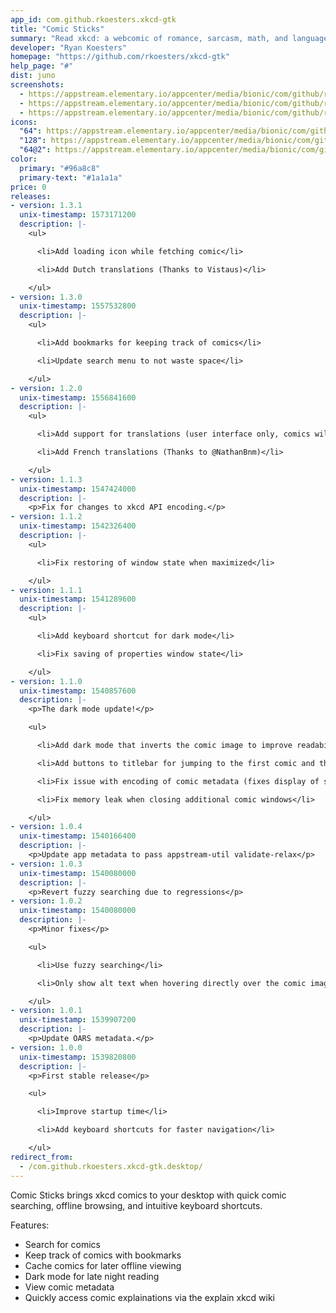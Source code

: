 ```yaml
---
app_id: com.github.rkoesters.xkcd-gtk
title: "Comic Sticks"
summary: "Read xkcd: a webcomic of romance, sarcasm, math, and language"
developer: "Ryan Koesters"
homepage: "https://github.com/rkoesters/xkcd-gtk"
help_page: "#"
dist: juno
screenshots:
  - https://appstream.elementary.io/appcenter/media/bionic/com/github/rkoesters.xkcd-gtk/E29921810DC272FDE66A058E82E75915/screenshots/image-1_orig.png
  - https://appstream.elementary.io/appcenter/media/bionic/com/github/rkoesters.xkcd-gtk/E29921810DC272FDE66A058E82E75915/screenshots/image-2_orig.png
  - https://appstream.elementary.io/appcenter/media/bionic/com/github/rkoesters.xkcd-gtk/E29921810DC272FDE66A058E82E75915/screenshots/image-3_orig.png
icons:
  "64": https://appstream.elementary.io/appcenter/media/bionic/com/github/rkoesters.xkcd-gtk/E29921810DC272FDE66A058E82E75915/icons/64x64/com.github.rkoesters.xkcd-gtk_com.github.rkoesters.xkcd-gtk.png
  "128": https://appstream.elementary.io/appcenter/media/bionic/com/github/rkoesters.xkcd-gtk/E29921810DC272FDE66A058E82E75915/icons/128x128/com.github.rkoesters.xkcd-gtk_com.github.rkoesters.xkcd-gtk.png
  "64@2": https://appstream.elementary.io/appcenter/media/bionic/com/github/rkoesters.xkcd-gtk/E29921810DC272FDE66A058E82E75915/icons/64x64@2/com.github.rkoesters.xkcd-gtk_com.github.rkoesters.xkcd-gtk.png
color:
  primary: "#96a8c8"
  primary-text: "#1a1a1a"
price: 0
releases:
- version: 1.3.1
  unix-timestamp: 1573171200
  description: |-
    <ul>

      <li>Add loading icon while fetching comic</li>

      <li>Add Dutch translations (Thanks to Vistaus)</li>

    </ul>
- version: 1.3.0
  unix-timestamp: 1557532800
  description: |-
    <ul>

      <li>Add bookmarks for keeping track of comics</li>

      <li>Update search menu to not waste space</li>

    </ul>
- version: 1.2.0
  unix-timestamp: 1556841600
  description: |-
    <ul>

      <li>Add support for translations (user interface only, comics will remain in their original language)</li>

      <li>Add French translations (Thanks to @NathanBnm)</li>

    </ul>
- version: 1.1.3
  unix-timestamp: 1547424000
  description: |-
    <p>Fix for changes to xkcd API encoding.</p>
- version: 1.1.2
  unix-timestamp: 1542326400
  description: |-
    <ul>

      <li>Fix restoring of window state when maximized</li>

    </ul>
- version: 1.1.1
  unix-timestamp: 1541289600
  description: |-
    <ul>

      <li>Add keyboard shortcut for dark mode</li>

      <li>Fix saving of properties window state</li>

    </ul>
- version: 1.1.0
  unix-timestamp: 1540857600
  description: |-
    <p>The dark mode update!</p>

    <ul>

      <li>Add dark mode that inverts the comic image to improve readability in the dark</li>

      <li>Add buttons to titlebar for jumping to the first comic and the newest comic</li>

      <li>Fix issue with encoding of comic metadata (fixes display of special characters and emojis)</li>

      <li>Fix memory leak when closing additional comic windows</li>

    </ul>
- version: 1.0.4
  unix-timestamp: 1540166400
  description: |-
    <p>Update app metadata to pass appstream-util validate-relax</p>
- version: 1.0.3
  unix-timestamp: 1540080000
  description: |-
    <p>Revert fuzzy searching due to regressions</p>
- version: 1.0.2
  unix-timestamp: 1540080000
  description: |-
    <p>Minor fixes</p>

    <ul>

      <li>Use fuzzy searching</li>

      <li>Only show alt text when hovering directly over the comic image</li>

    </ul>
- version: 1.0.1
  unix-timestamp: 1539907200
  description: |-
    <p>Update OARS metadata.</p>
- version: 1.0.0
  unix-timestamp: 1539820800
  description: |-
    <p>First stable release</p>

    <ul>

      <li>Improve startup time</li>

      <li>Add keyboard shortcuts for faster navigation</li>

    </ul>
redirect_from:
  - /com.github.rkoesters.xkcd-gtk.desktop/
---
```


<p>Comic Sticks brings xkcd comics to your desktop with quick comic searching, offline browsing, and intuitive keyboard shortcuts.</p>
<p>Features:</p>
<ul>
  <li>Search for comics</li>
  <li>Keep track of comics with bookmarks</li>
  <li>Cache comics for later offline viewing</li>
  <li>Dark mode for late night reading</li>
  <li>View comic metadata</li>
  <li>Quickly access comic explainations via the explain xkcd wiki</li>
</ul>